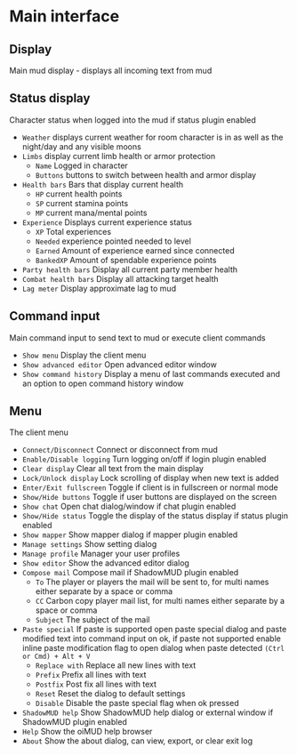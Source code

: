 # Main interface

## Display

Main mud display - displays all incoming text from mud

## Status display

Character status when logged into the mud if status plugin enabled

- `Weather` displays current weather for room character is in as well as the night/day and any visible moons
- `Limbs` display current limb health or armor protection
    - `Name` Logged in character
    - `Buttons` buttons to switch between health and armor display
- `Health bars` Bars that display current health
    - `HP` current health points
    - `SP` current stamina points
    - `MP` current mana/mental points
- `Experience` Displays current experience status    
    - `XP` Total experiences
    - `Needed` experience pointed needed to level
    - `Earned` Amount of experience earned since connected
    - `BankedXP` Amount of spendable experience points
- `Party health bars` Display all current party member health
- `Combat health bars` Display all attacking target health
- `Lag meter` Display approximate lag to mud

## Command input

Main command input to send text to mud or execute client commands

- `Show menu` Display the client menu
- `Show advanced editor` Open advanced editor window
- `Show command history` Display a menu of last commands executed and an option to open command history window

## Menu

The client menu 

- `Connect/Disconnect` Connect or disconnect from mud
- `Enable/Disable logging` Turn logging on/off if login plugin enabled
- `Clear display` Clear all text from the main display
- `Lock/Unlock display` Lock scrolling of display when new text is added
- `Enter/Exit fullscreen` Toggle if client is in fullscreen or normal mode
- `Show/Hide buttons` Toggle if user buttons are displayed on the screen
- `Show chat` Open chat dialog/window if chat plugin enabled
- `Show/Hide status` Toggle the display of the status display if status plugin enabled
- `Show mapper` Show mapper dialog if mapper plugin enabled
- `Manage settings` Show setting dialog
- `Manage profile` Manager your user profiles
- `Show editor` Show the advanced editor dialog
- `Compose mail` Compose mail if ShadowMUD plugin enabled
    - `To` The player or players the mail will be sent to, for multi names either separate by a space or comma
    - `CC` Carbon copy player mail list, for multi names either separate by a space or comma
    - `Subject` The subject of the mail
- `Paste special` If paste is supported open paste special dialog and paste modified text into command input on ok, if paste not supported enable inline paste modification flag to open dialog when paste detected `(Ctrl or Cmd) + Alt + V`
    - `Replace with` Replace all new lines with text
    - `Prefix` Prefix all lines with text
    - `Postfix` Post fix all lines with text
    - `Reset` Reset the dialog to default settings
    - `Disable` Disable the paste special flag when ok pressed
- `ShadowMUD help` Show ShadowMUD help dialog or external window if ShadowMUD plugin enabled
- `Help` Show the oiMUD help browser
- `About` Show the about dialog, can view, export, or clear exit log